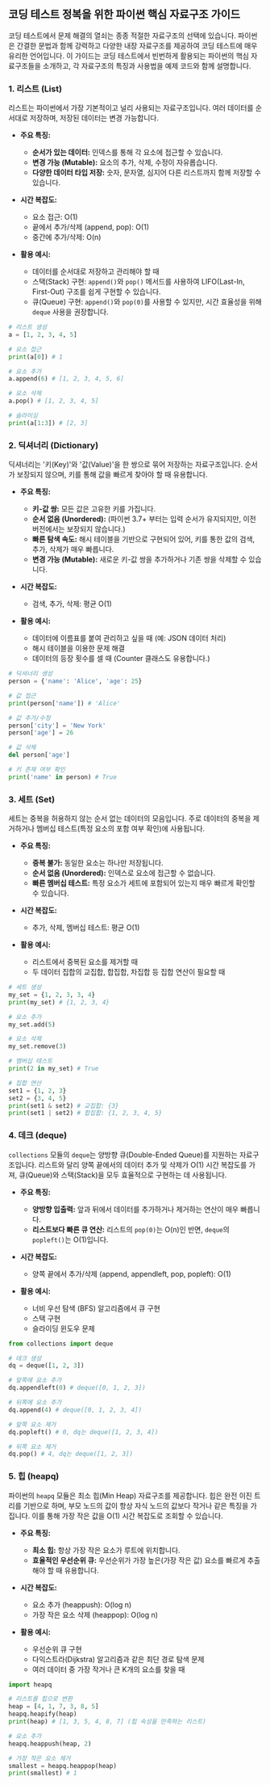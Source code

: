 ## 코딩 테스트 정복을 위한 파이썬 핵심 자료구조 가이드

코딩 테스트에서 문제 해결의 열쇠는 종종 적절한 자료구조의 선택에 있습니다. 파이썬은 간결한 문법과 함께 강력하고 다양한 내장 자료구조를 제공하여 코딩 테스트에 매우 유리한 언어입니다. 이 가이드는 코딩 테스트에서 빈번하게 활용되는 파이썬의 핵심 자료구조들을 소개하고, 각 자료구조의 특징과 사용법을 예제 코드와 함께 설명합니다.

### 1. 리스트 (List)

리스트는 파이썬에서 가장 기본적이고 널리 사용되는 자료구조입니다. 여러 데이터를 순서대로 저장하며, 저장된 데이터는 변경 가능합니다.

*   **주요 특징:**
    *   **순서가 있는 데이터:** 인덱스를 통해 각 요소에 접근할 수 있습니다.
    *   **변경 가능 (Mutable):** 요소의 추가, 삭제, 수정이 자유롭습니다.
    *   **다양한 데이터 타입 저장:** 숫자, 문자열, 심지어 다른 리스트까지 함께 저장할 수 있습니다.

*   **시간 복잡도:**
    *   요소 접근: O(1)
    *   끝에서 추가/삭제 (append, pop): O(1)
    *   중간에 추가/삭제: O(n)

*   **활용 예시:**
    *   데이터를 순서대로 저장하고 관리해야 할 때
    *   스택(Stack) 구현: `append()`와 `pop()` 메서드를 사용하여 LIFO(Last-In, First-Out) 구조를 쉽게 구현할 수 있습니다.
    *   큐(Queue) 구현: `append()`와 `pop(0)`를 사용할 수 있지만, 시간 효율성을 위해 `deque` 사용을 권장합니다.

```python
# 리스트 생성
a = [1, 2, 3, 4, 5]

# 요소 접근
print(a[0]) # 1

# 요소 추가
a.append(6) # [1, 2, 3, 4, 5, 6]

# 요소 삭제
a.pop() # [1, 2, 3, 4, 5]

# 슬라이싱
print(a[1:3]) # [2, 3]
```

### 2. 딕셔너리 (Dictionary)

딕셔너리는 '키(Key)'와 '값(Value)'을 한 쌍으로 묶어 저장하는 자료구조입니다. 순서가 보장되지 않으며, 키를 통해 값을 빠르게 찾아야 할 때 유용합니다.

*   **주요 특징:**
    *   **키-값 쌍:** 모든 값은 고유한 키를 가집니다.
    *   **순서 없음 (Unordered):** (파이썬 3.7+ 부터는 입력 순서가 유지되지만, 이전 버전에서는 보장되지 않습니다.)
    *   **빠른 탐색 속도:** 해시 테이블을 기반으로 구현되어 있어, 키를 통한 값의 검색, 추가, 삭제가 매우 빠릅니다.
    *   **변경 가능 (Mutable):** 새로운 키-값 쌍을 추가하거나 기존 쌍을 삭제할 수 있습니다.

*   **시간 복잡도:**
    *   검색, 추가, 삭제: 평균 O(1)

*   **활용 예시:**
    *   데이터에 이름표를 붙여 관리하고 싶을 때 (예: JSON 데이터 처리)
    *   해시 테이블을 이용한 문제 해결
    *   데이터의 등장 횟수를 셀 때 (Counter 클래스도 유용합니다.)

```python
# 딕셔너리 생성
person = {'name': 'Alice', 'age': 25}

# 값 접근
print(person['name']) # 'Alice'

# 값 추가/수정
person['city'] = 'New York'
person['age'] = 26

# 값 삭제
del person['age']

# 키 존재 여부 확인
print('name' in person) # True
```

### 3. 세트 (Set)

세트는 중복을 허용하지 않는 순서 없는 데이터의 모음입니다. 주로 데이터의 중복을 제거하거나 멤버십 테스트(특정 요소의 포함 여부 확인)에 사용됩니다.

*   **주요 특징:**
    *   **중복 불가:** 동일한 요소는 하나만 저장됩니다.
    *   **순서 없음 (Unordered):** 인덱스로 요소에 접근할 수 없습니다.
    *   **빠른 멤버십 테스트:** 특정 요소가 세트에 포함되어 있는지 매우 빠르게 확인할 수 있습니다.

*   **시간 복잡도:**
    *   추가, 삭제, 멤버십 테스트: 평균 O(1)

*   **활용 예시:**
    *   리스트에서 중복된 요소를 제거할 때
    *   두 데이터 집합의 교집합, 합집합, 차집합 등 집합 연산이 필요할 때

```python
# 세트 생성
my_set = {1, 2, 3, 3, 4}
print(my_set) # {1, 2, 3, 4}

# 요소 추가
my_set.add(5)

# 요소 삭제
my_set.remove(3)

# 멤버십 테스트
print(2 in my_set) # True

# 집합 연산
set1 = {1, 2, 3}
set2 = {3, 4, 5}
print(set1 & set2) # 교집합: {3}
print(set1 | set2) # 합집합: {1, 2, 3, 4, 5}
```

### 4. 데크 (deque)

`collections` 모듈의 `deque`는 양방향 큐(Double-Ended Queue)를 지원하는 자료구조입니다. 리스트와 달리 양쪽 끝에서의 데이터 추가 및 삭제가 O(1) 시간 복잡도를 가져, 큐(Queue)와 스택(Stack)을 모두 효율적으로 구현하는 데 사용됩니다.

*   **주요 특징:**
    *   **양방향 입출력:** 앞과 뒤에서 데이터를 추가하거나 제거하는 연산이 매우 빠릅니다.
    *   **리스트보다 빠른 큐 연산:** 리스트의 `pop(0)`는 O(n)인 반면, `deque`의 `popleft()`는 O(1)입니다.

*   **시간 복잡도:**
    *   양쪽 끝에서 추가/삭제 (append, appendleft, pop, popleft): O(1)

*   **활용 예시:**
    *   너비 우선 탐색 (BFS) 알고리즘에서 큐 구현
    *   스택 구현
    *   슬라이딩 윈도우 문제

```python
from collections import deque

# 데크 생성
dq = deque([1, 2, 3])

# 앞쪽에 요소 추가
dq.appendleft(0) # deque([0, 1, 2, 3])

# 뒤쪽에 요소 추가
dq.append(4) # deque([0, 1, 2, 3, 4])

# 앞쪽 요소 제거
dq.popleft() # 0, dq는 deque([1, 2, 3, 4])

# 뒤쪽 요소 제거
dq.pop() # 4, dq는 deque([1, 2, 3])
```

### 5. 힙 (heapq)

파이썬의 `heapq` 모듈은 최소 힙(Min Heap) 자료구조를 제공합니다. 힙은 완전 이진 트리를 기반으로 하며, 부모 노드의 값이 항상 자식 노드의 값보다 작거나 같은 특징을 가집니다. 이를 통해 가장 작은 값을 O(1) 시간 복잡도로 조회할 수 있습니다.

*   **주요 특징:**
    *   **최소 힙:** 항상 가장 작은 요소가 루트에 위치합니다.
    *   **효율적인 우선순위 큐:** 우선순위가 가장 높은(가장 작은 값) 요소를 빠르게 추출해야 할 때 유용합니다.

*   **시간 복잡도:**
    *   요소 추가 (heappush): O(log n)
    *   가장 작은 요소 삭제 (heappop): O(log n)

*   **활용 예시:**
    *   우선순위 큐 구현
    *   다익스트라(Dijkstra) 알고리즘과 같은 최단 경로 탐색 문제
    *   여러 데이터 중 가장 작거나 큰 K개의 요소를 찾을 때

```python
import heapq

# 리스트를 힙으로 변환
heap = [4, 1, 7, 3, 8, 5]
heapq.heapify(heap)
print(heap) # [1, 3, 5, 4, 8, 7] (힙 속성을 만족하는 리스트)

# 요소 추가
heapq.heappush(heap, 2)

# 가장 작은 요소 제거
smallest = heapq.heappop(heap)
print(smallest) # 1
```
